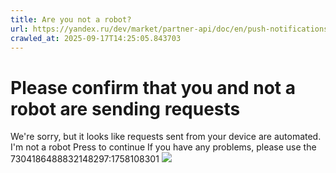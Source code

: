 ```yaml
---
title: Are you not a robot?
url: https://yandex.ru/dev/market/partner-api/doc/en/push-notifications/concepts/error-codes
crawled_at: 2025-09-17T14:25:05.843703
---
```


# Please confirm that you and not a robot are sending requests
We're sorry, but it looks like requests sent from your device are automated. 
I'm not a robot Press to continue
If you have any problems, please use the 
7304186488832148297:1758108301
![](https://adfstat.yandex.ru/captcha?req_id=1758108301943733-10896642538884217579-balancer-l7leveler-kubr-yp-sas-219-BAL&unique_key=7304186488832148297)
